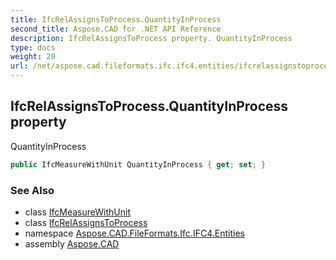 ```yaml
---
title: IfcRelAssignsToProcess.QuantityInProcess
second_title: Aspose.CAD for .NET API Reference
description: IfcRelAssignsToProcess property. QuantityInProcess
type: docs
weight: 20
url: /net/aspose.cad.fileformats.ifc.ifc4.entities/ifcrelassignstoprocess/quantityinprocess/
---
```

## IfcRelAssignsToProcess.QuantityInProcess property

QuantityInProcess

```csharp
public IfcMeasureWithUnit QuantityInProcess { get; set; }
```

### See Also

* class [IfcMeasureWithUnit](../../ifcmeasurewithunit/)
* class [IfcRelAssignsToProcess](../)
* namespace [Aspose.CAD.FileFormats.Ifc.IFC4.Entities](../../ifcrelassignstoprocess/)
* assembly [Aspose.CAD](../../../)


